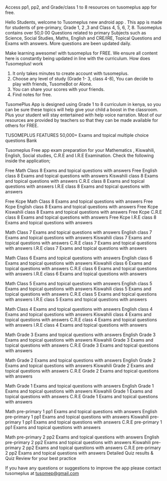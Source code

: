 

Access pp1, pp2, and Grade/class 1 to 8 resources on tusomeplus app for free.

Hello Students, welcome to Tusomeplus new android app . This app is made for students of pre-primary, Grade 1, 2 ,3 and Class 4, 5, 6, 7, 8. Tusomeplus contains over 50,0 00 Questions related to primary Subjects such as Science, Social Studies, Maths, English and CRE/IRE, Topical Questions and Exams with answers. More questions are been updated daily.

Make learning awesome! with tusomeplus for FREE. We ensure all content here is constantly being updated in line with the curriculum.
How does Tusomeplus! work
1. It only takes minutes to create account with tusomeplus.
2. Choose any level of study (Grade 1- 3, class 4-8), You can decide to play with friends, TusomeBot  or Alone.
3. You can share your scores with your friends.
4. Find notes for free.


 
TusomePlus App  is designed using Grade 1 to 8 curriculum in kenya, so you can be sure these topics will help give your child a boost in the classroom. Plus your student  will stay entertained with help voice narration.
Most of our resources are provided by teachers so that they can be made available for others for FREE.

TUSOMEPLUS FEATURES
50,000+ Exams and topical multiple choice questions Bank

Tusomeplus  Free app exam preparation for your Mathematics , Kiswahili, English, Social studies, C.R.E and I.R.E  Examination.
Check the following inside the application;

Free Math Class  8 Exams and topical questions  with answers
Free English class  8 Exams and topical questions  with answers
Kiswahili class  8 Exams and topical questions  with answers
C.R.E class  8 Exams and topical questions  with answers
I.R.E class  8 Exams and topical questions  with answers

Free Kcpe Math Class  8 Exams and topical questions  with answers
Free Kcpe English class  8 Exams and topical questions  with answers
Free Kcpe Kiswahili class  8 Exams and topical questions  with answers
Free Kcpe C.R.E class  8 Exams and topical questions  with answers
Free Kcpe I.R.E class  8 Exams and topical questions  with answers

Math Class  7 Exams and topical questions  with answers
English class  7 Exams and topical questions  with answers
Kiswahili class  7 Exams and topical questions  with answers
C.R.E class  7 Exams and topical questions  with answers
I.R.E class  7 Exams and topical questions  with answers

Math Class  6 Exams and topical questions  with answers
English class  6 Exams and topical questions  with answers
Kiswahili class  6 Exams and topical questions  with answers
C.R.E class  6 Exams and topical questions  with answers
I.R.E class  6 Exams and topical questions  with answers

Math Class  5 Exams and topical questions  with answers
English class  5 Exams and topical questions  with answers
Kiswahili class  5 Exams and topical questions  with answers
C.R.E class  5 Exams and topical questions  with answers
I.R.E class  5 Exams and topical questions  with answers

Math Class  4 Exams and topical questions  with answers
English class  4 Exams and topical questions  with answers
Kiswahili class  4 Exams and topical questions  with answers
C.R.E class  4 Exams and topical questions  with answers
I.R.E class  4 Exams and topical questions  with answers

Math Grade  3 Exams and topical questions  with answers
English Grade  3 Exams and topical questions  with answers
Kiswahili Grade  3 Exams and topical questions  with answers
C.R.E Grade  3 Exams and topical questions  with answers

Math Grade  2 Exams and topical questions  with answers
English Grade  2 Exams and topical questions  with answers
Kiswahili Grade  2 Exams and topical questions  with answers
C.R.E Grade 2 Exams and topical questions  with answers

Math Grade  1 Exams and topical questions  with answers
English Grade  1 Exams and topical questions  with answers
Kiswahili Grade  1 Exams and topical questions  with answers
C.R.E Grade  1 Exams and topical questions  with answers

Math pre-primary 1 pp1 Exams and topical questions  with answers
English pre-primary 1 pp1 Exams and topical questions  with answers
Kiswahili pre-primary 1 pp1 Exams and topical questions  with answers
C.R.E pre-primary 1 pp1 Exams and topical questions  with answers

Math pre-primary 2 pp2 Exams and topical questions  with answers
English pre-primary 2 pp2 Exams and topical questions  with answers
Kiswahili pre-primary 2 pp2 Exams and topical questions  with answers
C.R.E pre-primary 2 pp2 Exams and topical questions  with answers
Detailed Quiz results & Quiz Review for your best practice


If you have any questions or suggestions to improve the app please contact tusomeplus at tusomep@gmail.com

 
